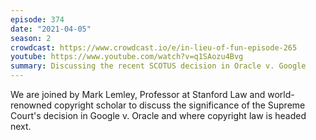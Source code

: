 ```yaml
---
episode: 374
date: "2021-04-05"
season: 2
crowdcast: https://www.crowdcast.io/e/in-lieu-of-fun-episode-265
youtube: https://www.youtube.com/watch?v=q1SAozu4Bvg
summary: Discussing the recent SCOTUS decision in Oracle v. Google
---
```

We are joined by Mark Lemley, Professor at Stanford Law and world-renowned
copyright scholar to discuss the significance of the Supreme Court's decision
in Google v. Oracle and where copyright law is headed next.
